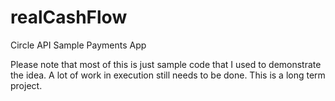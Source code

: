 # realCashFlow
Circle API Sample Payments App

Please note that most of this is just sample code that I used to demonstrate the idea. A lot of work in execution still needs to be done. This is a long term project.
